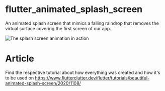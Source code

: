 # flutter_animated_splash_screen

An animated splash screen that mimics a falling raindrop that removes the virtual surface covering the first screen of our app.

![The splash screen animation in action](https://www.flutterclutter.dev/wp-content/uploads/2020/07/flutter-splash-animation-rain-drop-red.gif)

# Article

Find the respective tutorial about how everything was created and how it's to be used on https://www.flutterclutter.dev/flutter/tutorials/beautiful-animated-splash-screen/2020/1108/ 